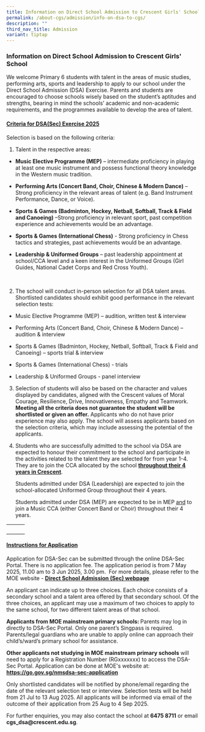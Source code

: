 ```yaml
---
title: Information on Direct School Admission to Crescent Girls' School
permalink: /about-cgs/admission/info-on-dsa-to-cgs/
description: ""
third_nav_title: Admission
variant: tiptap
---
```

<h3><strong>Information on Direct School Admission to Crescent Girls' School</strong></h3>
<p></p>
<p>We welcome Primary 6 students with talent in the areas of music studies,
performing arts, sports and leadership to apply to our school under the
Direct School Admission (DSA) Exercise.&nbsp;Parents and students are encouraged
to choose schools wisely based on the student’s aptitudes and strengths,
bearing in mind the schools’ academic and non-academic requirements, and
the programmes available to develop the area of talent.</p>
<p></p>
<h4><strong><u>Criteria for DSA(Sec) Exercise 2025</u></strong></h4>
<p>Selection is based on the following criteria:</p>
<ol data-tight="true" class="tight">
<li>
<p>Talent in the respective areas:&nbsp;</p>
</li>
</ol>
<ul data-tight="true" class="tight">
<li>
<p><strong>Music Elective Programme (MEP)</strong> – intermediate proficiency
in playing at least one music instrument and possess functional theory
knowledge in the Western music tradition.</p>
</li>
<li>
<p><strong>Performing Arts (Concert Band, Choir, Chinese &amp; Modern Dance)</strong> –
Strong proficiency in the relevant areas of talent (e.g. Band Instrument
Performance, Dance, or Voice).</p>
</li>
<li>
<p><strong>Sports &amp; Games (Badminton, Hockey, Netball, Softball, Track &amp; Field and Canoeing)</strong> –Strong
proficiency in relevant sport, past competition experience and achievements
would be an advantage.</p>
</li>
<li>
<p><strong>Sports &amp; Games (International Chess)</strong> - Strong proficiency
in Chess tactics and strategies, past achievements would be an advantage.</p>
</li>
<li>
<p><strong>Leadership &amp; Uniformed Groups</strong> – past leadership appointment
at school/CCA level and a keen interest in the Uniformed Groups (Girl Guides,
National Cadet Corps and Red Cross Youth).</p>
</li>
</ul>
<p>&nbsp;</p>
<ol start="2" data-tight="true" class="tight">
<li>
<p>The school will conduct in-person selection for all DSA talent areas.&nbsp;
Shortlisted candidates should exhibit good performance in the relevant
selection tests:</p>
</li>
</ol>
<ul data-tight="true" class="tight">
<li>
<p>Music Elective Programme (MEP) – audition, written test &amp; interview</p>
</li>
<li>
<p>Performing Arts (Concert Band, Choir, Chinese &amp; Modern Dance) – audition
&amp; interview</p>
</li>
<li>
<p>Sports &amp; Games (Badminton, Hockey, Netball, Softball, Track &amp;
Field and Canoeing) – sports trial &amp; interview</p>
</li>
<li>
<p>Sports &amp; Games (International Chess) - trials</p>
</li>
<li>
<p>Leadership &amp; Uniformed Groups - panel interview</p>
</li>
</ul>
<p></p>
<ol start="3" data-tight="true" class="tight">
<li>
<p>Selection of students will also be based on the character and values displayed
by candidates, aligned with the Crescent values of Moral Courage, Resilience,
Drive, Innovativeness, Empathy and Teamwork. <strong>Meeting all the criteria does not guarantee the student will be shortlisted or given an offer.</strong> Applicants
who do not have prior experience may also apply. The school will assess
applicants based on the selection criteria, which may include assessing
the potential of the applicants.&nbsp;</p>
</li>
</ol>
<p></p>
<ol start="4" data-tight="true" class="tight">
<li>
<p>Students who are successfully admitted to the school via DSA are expected
to honour their commitment to the school and participate in the activities
related to the talent they are selected for from year 1-4. They are to
join the CCA allocated by the school <strong><u>throughout their 4 years in Crescent</u></strong>.</p>
<p></p>
<p>Students admitted under DSA (Leadership) are expected to join the school-allocated
Uniformed Group throughout their 4 years.</p>
<p></p>
<p>Students admitted under DSA (MEP) are expected to be in MEP <u>and</u> to
join a Music CCA (either Concert Band or Choir) throughout their 4 years.</p>
</li>
</ol>
<p></p>
<table style="minWidth: 75px">
<colgroup>
<col>
<col>
<col>
</colgroup>
<tbody>
<tr>
<th rowspan="1" colspan="1">
<p></p>
</th>
<th rowspan="1" colspan="1">
<p></p>
</th>
<th rowspan="1" colspan="1">
<p></p>
</th>
</tr>
</tbody>
</table>
<p></p>
<h4><strong><u>Instructions for Application</u></strong></h4>
<p>Application for DSA-Sec can be submitted through the online DSA-Sec Portal.&nbsp;There
is no application fee.&nbsp;The application period is from 7 May 2025,
11.00 am to 3 Jun 2025, 3.00 pm.&nbsp; For more details, please refer to
the MOE website - <strong><a href="https://www.moe.gov.sg/secondary/dsa" rel="noopener noreferrer nofollow" target="_blank">Direct School Admission (Sec) webpage</a></strong>
</p>
<p>An applicant can indicate up to three choices. Each choice consists of
a secondary school and a talent area offered by that secondary school.&nbsp;Of
the three choices, an applicant may use a maximum of two choices to apply
to the same school, for two different talent areas of that school.</p>
<p><strong>Applicants from MOE mainstream primary schools: </strong>Parents
may log in directly to DSA-Sec Portal. Only one parent’s Singpass is required.
Parents/legal guardians who are unable to apply online can approach their
child’s/ward’s primary school for assistance.</p>
<p><strong>Other applicants not studying in MOE mainstream primary schools</strong> will
need to apply for a Registration Number (RGxxxxxxx) to access the DSA-Sec
Portal. Application can be done at MOE's website at: <strong><a href="https://go.gov.sg/nmsdsa-sec-application" rel="noopener noreferrer nofollow" target="_blank">https://go.gov.sg/nmsdsa-sec-application</a></strong>
</p>
<p></p>
<p>Only shortlisted candidates will be notified by phone/email regarding
the date of the relevant selection test or interview. Selection tests will
be held from 21 Jul to 13 Aug 2025.&nbsp;All applicants will be informed
via email of the outcome of their application from 25 Aug to 4 Sep 2025.</p>
<p></p>
<p>For further enquiries, you may also contact the school at <strong>6475 8711</strong> or
email <strong><a rel="noopener noreferrer nofollow" target="_blank">cgs_dsa@crescent.edu.sg</a></strong>.&nbsp;</p>
<p>&nbsp;</p>
